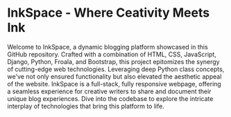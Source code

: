 # InkSpace - Where Ceativity Meets Ink

<p>Welcome to InkSpace, a dynamic blogging platform showcased in this GitHub repository. Crafted with a combination of HTML, CSS, JavaScript, Django, Python, Froala, and Bootstrap, this project epitomizes the synergy of cutting-edge web technologies. Leveraging deep Python class concepts, we've not only ensured functionality but also elevated the aesthetic appeal of the website. InkSpace is a full-stack, fully responsive webpage, offering a seamless experience for creative writers to share and document their unique blog experiences. Dive into the codebase to explore the intricate interplay of technologies that bring this platform to life.</p>
